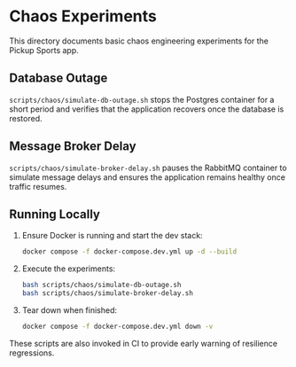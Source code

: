 # Chaos Experiments

This directory documents basic chaos engineering experiments for the Pickup Sports app.

## Database Outage

`scripts/chaos/simulate-db-outage.sh` stops the Postgres container for a short period and verifies that the application recovers once the database is restored.

## Message Broker Delay

`scripts/chaos/simulate-broker-delay.sh` pauses the RabbitMQ container to simulate message delays and ensures the application remains healthy once traffic resumes.

## Running Locally

1. Ensure Docker is running and start the dev stack:
   ```bash
   docker compose -f docker-compose.dev.yml up -d --build
   ```
2. Execute the experiments:
   ```bash
   bash scripts/chaos/simulate-db-outage.sh
   bash scripts/chaos/simulate-broker-delay.sh
   ```
3. Tear down when finished:
   ```bash
   docker compose -f docker-compose.dev.yml down -v
   ```

These scripts are also invoked in CI to provide early warning of resilience regressions.
